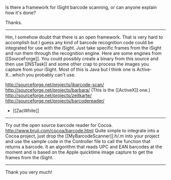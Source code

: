 Is there a framework for iSight barcode scanning, or can anyone explain how it's done?

Thanks.

----

Hm, I somehow doubt that there is an open framework. That is very hard to accomplish but I guess any kind of barcode recognition code could be integrated for use with the iSight. Just take specific frames from the iSight and run them through the recognition engine. Here are some engines from [[SourceForge]]. You could possibly create a binary from this source and then use [[NSTask]] and some other crap to process the images you capture from your iSight. Most of this is Java but I think one is Active-X...which you probably can't use.

http://sourceforge.net/projects/jbarcode-scan/
http://sourceforge.net/projects/barbara/ (This is the [[ActiveX]] one.)
http://sourceforge.net/projects/zeitkarte/
http://sourceforge.net/projects/barcodereader/

- [[ZacWhite]]

----

Try out the open source barcode reader for Cocoa. http://www.bruji.com/cocoa/barcode.html  Quite simple to integrate into a Cocoa project, just drop the [[MyBarcodeScanner]].h/.m into your project and use the sample code in the Controller file to call the function that returns a barcode.  It an algorithm that reads UPC and EAN barcodes at the moment and is based on the Apple quicktime image capture to get the frames from the iSight.

----

Thank you very much!